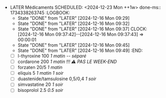 - LATER Médicaments
  SCHEDULED: <2024-12-23 Mon ++1w>
  done-ms:: 1734338263745
  :LOGBOOK:
  * State "DONE" from "LATER" [2024-12-16 Mon 09:29]
  * State "DONE" from "LATER" [2024-12-16 Mon 09:32]
  * State "DONE" from "LATER" [2024-12-16 Mon 09:37]
  CLOCK: [2024-12-16 Mon 09:37:42]--[2024-12-16 Mon 09:37:43] =>  00:00:01
  * State "DONE" from "LATER" [2024-12-16 Mon 09:45]
  * State "DONE" from "LATER" [2024-12-16 Mon 09:49]
  :END:
  + [ ] l-thyroxine 100 _1 matin -- séparé_
  + [ ] cordarone 200 _1 matin_ *!!! ⚠️ PAS LE WEEK-END*
  + [ ] forzaten 20/5 _1 matin_
  + [ ] eliquis 5 _1 matin 1 soir_
  + [ ] duastenide/tamsulosine 0,5/0,4 _1 soir_
  + [ ] simvastatine 20 _1 soir_
  + [ ] bisoprolol 2.5 _0.5 soir_